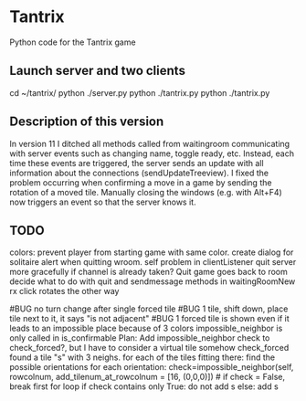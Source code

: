 # Tantrix
Python code for the Tantrix game

## Launch server and two clients
cd ~/tantrix/
python ./server.py
python ./tantrix.py
python ./tantrix.py

## Description of this version
In version 11 I ditched all methods called from waitingroom communicating with server events such as changing name, toggle ready, etc. Instead, each time these events are triggered, the server sends an update with all information about the connections (sendUpdateTreeview). 
I fixed the problem occurring when confirming a move in a game by sending the rotation of a moved tile. 
Manually closing the windows (e.g. with Alt+F4) now triggers an event so that the server knows it. 

## TODO
colors: prevent player from starting game with same color. create dialog for solitaire
alert when quitting wroom. self problem in clientListener
quit server more gracefully if channel is already taken?
Quit game goes back to room
decide what to do with quit and sendmessage methods in waitingRoomNew
rx click rotates the other way

#BUG
no turn change after single forced tile
#BUG 
1 tile, shift down, place tile next to it, it says "is not adjacent"
#BUG
1 forced tile is shown even if it leads to an impossible place because of 3 colors
	impossible_neighbor is only called in is_confirmable
	Plan: Add impossible_neighbor check to check_forced?, but I have to consider a virtual tile somehow
check_forced found a tile "s" with 3 neighs. 
for each of the tiles fitting there:
	find the possible orientations
	for each orientation:
		check=impossible_neighbor(self, rowcolnum, add_tilenum_at_rowcolnum = [16, (0,0,0)])  #
		if check = False, break first for loop
	if check contains only True:
		do not add s
	else: 
		add s
